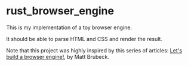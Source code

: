# rust_browser_engine

This is my implementation of a toy browser engine.

It should be able to parse HTML and CSS and render the result.

Note that this project was highly inspired by this series of articles:
[Let's build a browser engine!](https://limpet.net/mbrubeck/2014/08/08/toy-layout-engine-1.html), by Matt Brubeck.
